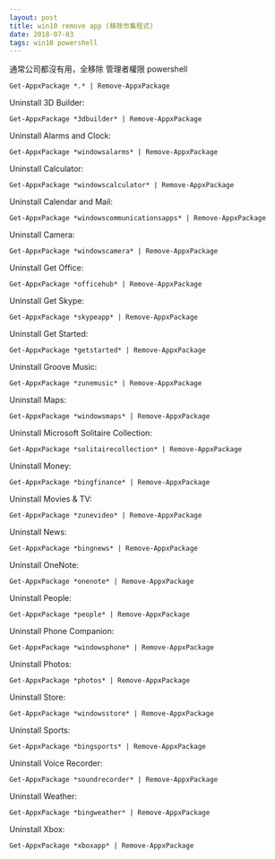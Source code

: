 ```yaml
---
layout: post
title: win10 remove app (移除市集程式)
date: 2018-07-03
tags: win10 powershell
---
```


通常公司都沒有用，全移除
管理者權限 powershell 

```
Get-AppxPackage *.* | Remove-AppxPackage
```

Uninstall 3D Builder:
```
Get-AppxPackage *3dbuilder* | Remove-AppxPackage
```

Uninstall Alarms and Clock:
```
Get-AppxPackage *windowsalarms* | Remove-AppxPackage
```
Uninstall Calculator:
```
Get-AppxPackage *windowscalculator* | Remove-AppxPackage
```
Uninstall Calendar and Mail:
```
Get-AppxPackage *windowscommunicationsapps* | Remove-AppxPackage
```
Uninstall Camera:
```
Get-AppxPackage *windowscamera* | Remove-AppxPackage
```

Uninstall Get Office:
```
Get-AppxPackage *officehub* | Remove-AppxPackage
```

Uninstall Get Skype:
```
Get-AppxPackage *skypeapp* | Remove-AppxPackage
```

Uninstall Get Started:
```
Get-AppxPackage *getstarted* | Remove-AppxPackage
```

Uninstall Groove Music:
```
Get-AppxPackage *zunemusic* | Remove-AppxPackage
```

Uninstall Maps:
```
Get-AppxPackage *windowsmaps* | Remove-AppxPackage
```

Uninstall Microsoft Solitaire Collection:
```
Get-AppxPackage *solitairecollection* | Remove-AppxPackage
```

Uninstall Money:
```
Get-AppxPackage *bingfinance* | Remove-AppxPackage
```

Uninstall Movies & TV:

```
Get-AppxPackage *zunevideo* | Remove-AppxPackage
```

Uninstall News:
```
Get-AppxPackage *bingnews* | Remove-AppxPackage
```

Uninstall OneNote:
```
Get-AppxPackage *onenote* | Remove-AppxPackage
```

Uninstall People:
```
Get-AppxPackage *people* | Remove-AppxPackage
```

Uninstall Phone Companion:
```
Get-AppxPackage *windowsphone* | Remove-AppxPackage
```

Uninstall Photos:
```
Get-AppxPackage *photos* | Remove-AppxPackage
```

Uninstall Store:
```
Get-AppxPackage *windowsstore* | Remove-AppxPackage
```

Uninstall Sports:
```
Get-AppxPackage *bingsports* | Remove-AppxPackage
```

Uninstall Voice Recorder:
```
Get-AppxPackage *soundrecorder* | Remove-AppxPackage
```

Uninstall Weather:
```
Get-AppxPackage *bingweather* | Remove-AppxPackage
```

Uninstall Xbox:
```
Get-AppxPackage *xboxapp* | Remove-AppxPackage
```
